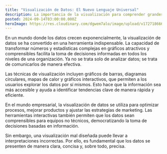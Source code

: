 ```yaml
---
title: "Visualización de Datos: El Nuevo Lenguaje Universal"
description: La importancia de la visualización para comprender grandes cantidades de datos.
posted: 2024-09-14T03:00:00.000Z
heroImage: https://res.cloudinary.com/dgwem7alo/image/upload/v1727186665/pexels-tima-miroshnichenko-7567222_bi6exs.jpg
---
```


En un mundo donde los datos crecen exponencialmente, la visualización de datos se ha convertido en una herramienta indispensable. La capacidad de transformar números y estadísticas complejas en gráficos atractivos y comprensibles facilita la toma de decisiones informadas en todos los niveles de una organización. Ya no se trata solo de analizar datos; se trata de comunicarlos de manera efectiva.

Las técnicas de visualización incluyen gráficos de barras, diagramas circulares, mapas de calor y gráficos interactivos, que permiten a los usuarios explorar los datos por sí mismos. Esto hace que la información sea más accesible y ayuda a identificar tendencias clave de manera rápida y eficiente.

En el mundo empresarial, la visualización de datos se utiliza para optimizar procesos, mejorar productos y ajustar las estrategias de marketing. Las herramientas interactivas también permiten que los datos sean comprensibles para equipos no técnicos, democratizando la toma de decisiones basadas en información.

Sin embargo, una visualización mal diseñada puede llevar a interpretaciones incorrectas. Por ello, es fundamental que los datos se presenten de manera clara, concisa y, sobre todo, precisa.
